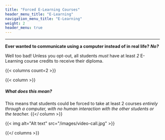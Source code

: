 ```yaml
---
title: "Forced E-Learning Courses"
header_menu_title: "E-Learning"
navigation_menu_title: "E-Learning"
weight: 2
header_menu: true
---
```


---

**Ever wanted to communicate using a computer instead of in real life?** ***No?***



Well too bad! Unless you opt-out, all students *must* have at least *2* E-Learning course credits to receive their diploma.

{{< columns count=2 >}}

{{< column >}}
##### What does this mean?
This means that students could be forced to take at least 2 courses *entirely through a computer, with no human interaction with the other students or the teacher.* 
{{</ column >}}


{{< img alt="Alt text" src="/images/video-call.jpg"  >}}


{{</ columns >}}
